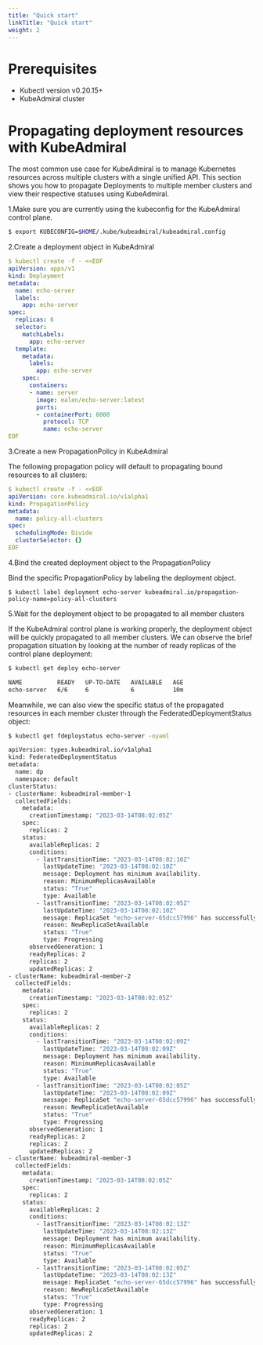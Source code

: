 ```yaml
---
title: "Quick start"
linkTitle: "Quick start"
weight: 2
---
```

# Prerequisites

- Kubectl version v0.20.15+
- KubeAdmiral cluster

# Propagating deployment resources with KubeAdmiral

The most common use case for KubeAdmiral is to manage Kubernetes resources across multiple clusters with a single unified API. This section shows you how to propagate Deployments to multiple member clusters and view their respective statuses using KubeAdmiral.

1.Make sure you are currently using the kubeconfig for the KubeAdmiral control plane.

```Bash
$ export KUBECONFIG=$HOME/.kube/kubeadmiral/kubeadmiral.config
```

2.Create a deployment object in KubeAdmiral

```YAML
$ kubectl create -f - <<EOF
apiVersion: apps/v1
kind: Deployment
metadata:
  name: echo-server
  labels:
    app: echo-server
spec:
  replicas: 6
  selector:
    matchLabels:
      app: echo-server
  template:
    metadata:
      labels:
        app: echo-server
    spec:
      containers:
      - name: server
        image: ealen/echo-server:latest
        ports:
        - containerPort: 8080
          protocol: TCP
          name: echo-server
EOF
```

3.Create a new PropagationPolicy in KubeAdmiral

The following propagation policy will default to propagating bound resources to all clusters:

```YAML
$ kubectl create -f - <<EOF
apiVersion: core.kubeadmiral.io/v1alpha1
kind: PropagationPolicy
metadata:
  name: policy-all-clusters
spec:
  schedulingMode: Divide
  clusterSelector: {}
EOF
```

4.Bind the created deployment object to the PropagationPolicy

Bind the specific PropagationPolicy by labeling the deployment object.

```Shell
$ kubectl label deployment echo-server kubeadmiral.io/propagation-policy-name=policy-all-clusters
```

5.Wait for the deployment object to be propagated to all member clusters

If the KubeAdmiral control plane is working properly, the deployment object will be quickly propagated to all member clusters. We can observe the brief propagation situation by looking at the number of ready replicas of the control plane deployment:

```Bash
$ kubectl get deploy echo-server

NAME          READY   UP-TO-DATE   AVAILABLE   AGE
echo-server   6/6     6            6           10m
```

Meanwhile, we can also view the specific status of the propagated resources in each member cluster through the FederatedDeploymentStatus object:

```Bash
$ kubectl get fdeploystatus echo-server -oyaml

apiVersion: types.kubeadmiral.io/v1alpha1
kind: FederatedDeploymentStatus
metadata:
  name: dp
  namespace: default
clusterStatus:
- clusterName: kubeadmiral-member-1
  collectedFields:
    metadata:
      creationTimestamp: "2023-03-14T08:02:05Z"
    spec:
      replicas: 2
    status:
      availableReplicas: 2
      conditions:
        - lastTransitionTime: "2023-03-14T08:02:10Z"
          lastUpdateTime: "2023-03-14T08:02:10Z"
          message: Deployment has minimum availability.
          reason: MinimumReplicasAvailable
          status: "True"
          type: Available
        - lastTransitionTime: "2023-03-14T08:02:05Z"
          lastUpdateTime: "2023-03-14T08:02:10Z"
          message: ReplicaSet "echo-server-65dcc57996" has successfully progressed.
          reason: NewReplicaSetAvailable
          status: "True"
          type: Progressing
      observedGeneration: 1
      readyReplicas: 2
      replicas: 2
      updatedReplicas: 2
- clusterName: kubeadmiral-member-2
  collectedFields:
    metadata:
      creationTimestamp: "2023-03-14T08:02:05Z"
    spec:
      replicas: 2
    status:
      availableReplicas: 2
      conditions:
        - lastTransitionTime: "2023-03-14T08:02:09Z"
          lastUpdateTime: "2023-03-14T08:02:09Z"
          message: Deployment has minimum availability.
          reason: MinimumReplicasAvailable
          status: "True"
          type: Available
        - lastTransitionTime: "2023-03-14T08:02:05Z"
          lastUpdateTime: "2023-03-14T08:02:09Z"
          message: ReplicaSet "echo-server-65dcc57996" has successfully progressed.
          reason: NewReplicaSetAvailable
          status: "True"
          type: Progressing
      observedGeneration: 1
      readyReplicas: 2
      replicas: 2
      updatedReplicas: 2
- clusterName: kubeadmiral-member-3
  collectedFields:
    metadata:
      creationTimestamp: "2023-03-14T08:02:05Z"
    spec:
      replicas: 2
    status:
      availableReplicas: 2
      conditions:
        - lastTransitionTime: "2023-03-14T08:02:13Z"
          lastUpdateTime: "2023-03-14T08:02:13Z"
          message: Deployment has minimum availability.
          reason: MinimumReplicasAvailable
          status: "True"
          type: Available
        - lastTransitionTime: "2023-03-14T08:02:05Z"
          lastUpdateTime: "2023-03-14T08:02:13Z"
          message: ReplicaSet "echo-server-65dcc57996" has successfully progressed.
          reason: NewReplicaSetAvailable
          status: "True"
          type: Progressing
      observedGeneration: 1
      readyReplicas: 2
      replicas: 2
      updatedReplicas: 2
```
